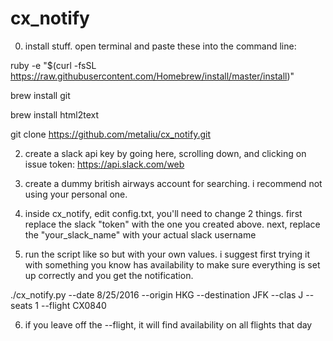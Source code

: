# cx_notify
0. install stuff. open terminal and paste these into the command line:

ruby -e "$(curl -fsSL https://raw.githubusercontent.com/Homebrew/install/master/install)"

brew install git

brew install html2text

git clone https://github.com/metaliu/cx_notify.git

2. create a slack api key by going here, scrolling down, and clicking on issue token:
https://api.slack.com/web

3. create a dummy british airways account for searching. i recommend not using
your personal one.

4. inside cx_notify, edit config.txt, you'll need to change 2 things. first
   replace the slack "token" with the one you created above. next, replace the
   "your_slack_name" with your actual slack username

5. run the script like so but with your own values. i suggest first trying it
   with something you know has availability to make sure everything is set up
   correctly and you get the notification.

./cx_notify.py --date 8/25/2016 --origin  HKG --destination JFK --clas J --seats 1 --flight CX0840

6. if you leave off the --flight, it will find availability on all flights that
   day

